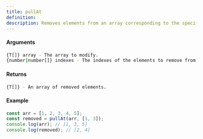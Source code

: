 ```yaml
---
title: pullAt
definition: 
description: Removes elements from an array corresponding to the specified indexes, and returns an array of removed elements.
---
```



#### Arguments


```bash
{T[]} array - The array to modify.
{number|number[]} indexes - The indexes of the elements to remove from the array.
```


#### Returns


```bash
{T[]} - An array of removed elements.
```


#### Example


```ts
const arr = [1, 2, 3, 4, 5];const removed = pullAt(arr, [1, 3]);console.log(arr); // [1, 3, 5]console.log(removed); // [2, 4]
```